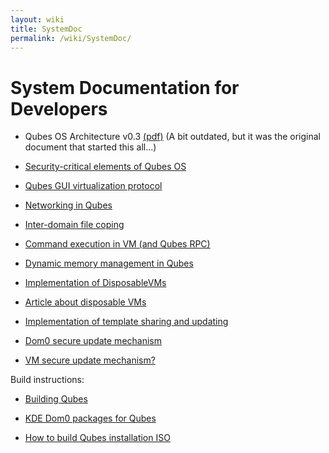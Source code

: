 ```yaml
---
layout: wiki
title: SystemDoc
permalink: /wiki/SystemDoc/
---
```


System Documentation for Developers
===================================

-   Qubes OS Architecture v0.3 [​(pdf)](http://www.qubes-os.org/files/doc/arch-spec-0.3.pdf) (A bit outdated, but it was the original document that started this all...)

-   [Security-critical elements of Qubes OS](/wiki/SecurityCriticalCode)

-   [Qubes GUI virtualization protocol](/wiki/GUIdocs)

-   [Networking in Qubes](/wiki/QubesNet)

-   [Inter-domain file coping](/wiki/Qfilecopy)

-   [Command execution in VM (and Qubes RPC)](/wiki/Qrexec)

-   [Dynamic memory management in Qubes](/wiki/Qmemman)

-   [Implementation of DisposableVMs](/wiki/DVMimpl)

-   [​Article about disposable VMs](http://theinvisiblethings.blogspot.com/2010/06/disposable-vms.html)

-   [Implementation of template sharing and updating](/wiki/TemplateImplementation)

-   [Dom0 secure update mechanism](/wiki/Dom0SecureUpdates)

-   [VM secure update mechanism?](/wiki/VMSecureUpdates)

Build instructions:

-   [Building Qubes](/wiki/QubesBuilder)

-   [KDE Dom0 packages for Qubes](/wiki/KdeDom0)

-   [How to build Qubes installation ISO](/wiki/InstallationIsoBuilding)

